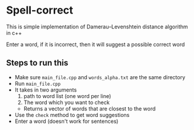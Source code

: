 # Spell-correct
This is simple implementation of Damerau–Levenshtein distance algorithm in c++

Enter a word, if it is incorrect, then it will suggest a possible correct word

## Steps to run this
- Make sure `main_file.cpp` and `words_alpha.txt` are the same directory
- Run `main_file.cpp`
- It takes in two arguments
     1. path to word list (one word per line)
     2. The word which you want to check
  - Returns a vector of words that are closest to the word
- Use the `check` method to get word suggestions
- Enter a word (doesn't work for sentences)
